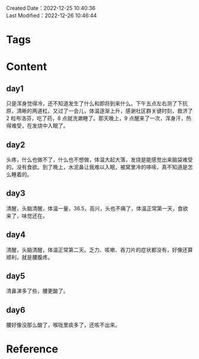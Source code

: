 Created Date：2022-12-25 10:40:36  
Last Modified：2022-12-26 10:46:44

# Tags

# Content

## day1

只是浑身觉得冷，还不知道发生了什么和即将到来什么。下午五点左右测了下抗原，清晰的两道杠。又过了一会儿，体温逐渐上升，感谢社区群关键时刻，救济了 2 粒布洛芬，吃了药，8 点就洗漱睡了。那天晚上，9 点醒来了一次，浑身汗，热得难受，在发烧中入眠了。

## day2

头疼，什么也做不了，什么也不想做，体温大起大落，发烧是能感觉出来脑袋难受的。没有食欲。到了晚上，水泥鼻让我难以入眠，被窝里冷的哆嗦，真不知道是怎么睡着的。

## day3

清醒，头脑清醒，体温一量，36.5，高兴，头也不痛了，体温正常第一天，食欲来了，味觉还在。

## day4

清醒，头脑清醒，体温正常第二天。乏力、咳嗽、吞刀片的症状都没有，好像还算顺利，就是腰腹疼。

## day5

清鼻涕多了些，腰更酸了。

## day6

腰好像没那么酸了，喉咙里痰多了，还咳不出来。

# Reference
